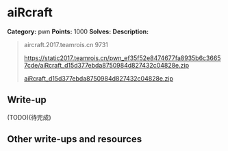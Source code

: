 # aiRcraft

**Category:** pwn
**Points:** 1000
**Solves:** 
**Description:**

> aircraft.2017.teamrois.cn 9731
>
> <https://static2017.teamrois.cn/pwn_ef35f52e8474677fa8935b6c36657cde/aiRcraft_d15d377ebda8750984d827432c04828e.zip>
>
> [aiRcraft_d15d377ebda8750984d827432c04828e.zip](aiRcraft_d15d377ebda8750984d827432c04828e.zip)

## Write-up

(TODO)(待完成)

## Other write-ups and resources
